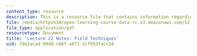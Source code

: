 ```yaml
---
content_type: resource
description: This is a resource file that contains information regarding field techniques.
file: /media/https%3A/open-learning-course-data-rc.s3.amazonaws.com/12-001-introduction-to-geology-fall-2013/7de2acad99d8c66fa0712cf95d7acc2d_MIT12_001F13_Lec22Notes.pdf
file_type: application/pdf
resourcetype: Document
title: 'Lecture 22 Notes: Field Techniques'
uid: 7de2acad-99d8-c66f-a071-2cf95d7acc2d
---
```

